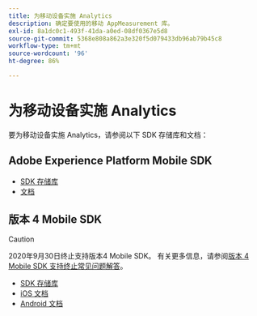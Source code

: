 ```yaml
---
title: 为移动设备实施 Analytics
description: 确定要使用的移动 AppMeasurement 库。
exl-id: 8a1dc0c1-493f-41da-a0ed-08df0367e5d8
source-git-commit: 5368e808a862a3e320f5d079433db96ab79b45c8
workflow-type: tm+mt
source-wordcount: '96'
ht-degree: 86%

---
```


# 为移动设备实施 Analytics

要为移动设备实施 Analytics，请参阅以下 SDK 存储库和文档：

## Adobe Experience Platform Mobile SDK

* [SDK 存储库](https://github.com/Adobe-Marketing-Cloud/aep-sdks-documentation)
* [文档](https://aep-sdks.gitbook.io/docs/)

## 版本 4 Mobile SDK

>[!CAUTION]
>
>2020年9月30日终止支持版本4 Mobile SDK。 有关更多信息，请参阅[版本 4 Mobile SDK 支持终止常见问题解答](https://aep-sdks.gitbook.io/docs/version-4-sdk-end-of-support-faq)。

* [SDK 存储库](https://github.com/Adobe-Marketing-Cloud/mobile-services/tree/master/sdks)
* [iOS 文档](https://experienceleague.adobe.com/docs/mobile-services/ios/overview.html?lang=zh-Hans)
* [Android 文档](https://experienceleague.adobe.com/docs/mobile-services/android/overview.html?lang=zh-Hans)

